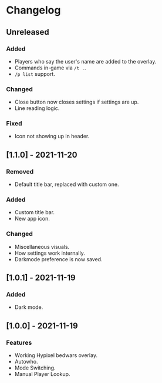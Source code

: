 # Changelog

## Unreleased
### Added
 - Players who say the user's name are added to the overlay.
 - Commands in-game via `/t .`.
 - `/p list` support.
### Changed
 - Close button now closes settings if settings are up.
 - Line reading logic.
### Fixed
 - Icon not showing up in header.

## [1.1.0] - 2021-11-20
### Removed
 - Default title bar, replaced with custom one.
### Added
 - Custom title bar.
 - New app icon.
### Changed
 - Miscellaneous visuals.
 - How settings work internally.
 - Darkmode preference is now saved.

## [1.0.1] - 2021-11-19
### Added
 - Dark mode.

## [1.0.0] - 2021-11-19
### Features
 - Working Hypixel bedwars overlay.
 - Autowho.
 - Mode Switching.
 - Manual Player Lookup.
